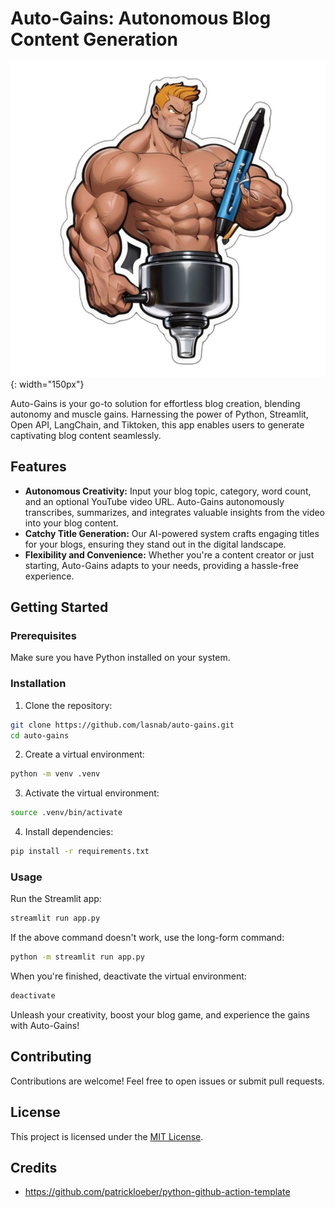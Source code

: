 # Auto-Gains: Autonomous Blog Content Generation

![Auto-Gains Logo](logo.png){: width="150px"}

Auto-Gains is your go-to solution for effortless blog creation, blending autonomy and muscle gains. Harnessing the power of Python, Streamlit, Open API, LangChain, and Tiktoken, this app enables users to generate captivating blog content seamlessly.

## Features

- **Autonomous Creativity:** Input your blog topic, category, word count, and an optional YouTube video URL. Auto-Gains autonomously transcribes, summarizes, and integrates valuable insights from the video into your blog content.
- **Catchy Title Generation:** Our AI-powered system crafts engaging titles for your blogs, ensuring they stand out in the digital landscape.
- **Flexibility and Convenience:** Whether you're a content creator or just starting, Auto-Gains adapts to your needs, providing a hassle-free experience.

## Getting Started

### Prerequisites

Make sure you have Python installed on your system.

### Installation

1. Clone the repository:

```sh
git clone https://github.com/lasnab/auto-gains.git
cd auto-gains
```

2. Create a virtual environment:

```sh
python -m venv .venv
```

3. Activate the virtual environment:

```sh
source .venv/bin/activate
```

4. Install dependencies:

```sh
pip install -r requirements.txt
```

### Usage

Run the Streamlit app:

```sh
streamlit run app.py
```

If the above command doesn't work, use the long-form command:

```sh
python -m streamlit run app.py
```

When you're finished, deactivate the virtual environment:

```sh
deactivate
```

Unleash your creativity, boost your blog game, and experience the gains with Auto-Gains!

## Contributing

Contributions are welcome! Feel free to open issues or submit pull requests.

## License

This project is licensed under the [MIT License](LICENSE).

## Credits

- https://github.com/patrickloeber/python-github-action-template
